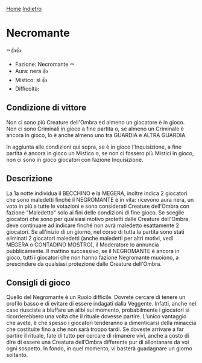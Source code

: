 [Home](/wherewolf-rules)
[Indietro](..)

# Necromante

<span class='emoji'>⚰️👍👍</span>

- Fazione: Necromante <span class='emoji'>⚰️</span>
- Aura: nera <span class='emoji'>👍</span>
- Mistico: sì <span class='emoji'>👍</span>
- Difficoltà: 

## Condizione di vittore

Non ci sono più Creature dell'Ombra ed almeno un giocatore è in gioco. Non ci sono Criminali in gioco a fine partita o, se almeno un Criminale è ancora in gioco, lo è anche almeno uno tra GUARDIA e ALTRA GUARDIA.

In aggiunta alle condizioni qui sopra, se è in gioco l'Inquisizione, a fine partita è ancora in gioco un Mistico o, se non ci fossero più Mistici in gioco, non ci sono in gioco giocatori con fazione Inquisizione.

## Descrizione

La 1a notte individua il BECCHINO e la MEGERA, inoltre indica 2 giocatori che sono maledetti finché il NEGROMANTE è in vita: ricevono aura nera, un voto in più a tutte le votazioni e sono considerati Creature dell'Ombra con fazione "Maledetto" solo ai fini delle condizioni di fine gioco. Se sceglie giocatori che sono per qualsiasi motivo protetti dalle Creature dell'Ombra, deve continuare ad indicare finché non avrà maledetto esattamente 2 giocatori. Se all'inizio di un giorno, nel corso di tutta la partita sono stati eliminati 2 giocatori maledetti (anche maledetti per altri motivi, vedi MEGERA o CONTADINO MOSTRO), il Moderatore lo annuncia pubblicamente. Il mattino successivo, se il NEGROMANTE è ancora in gioco, tutti i giocatori che non hanno fazione Negromante muoiono, a prescindere da qualsiasi protezione dalle Creature dell'Ombra.

## Consigli di gioco

Quello del Negromante è un Ruolo difficile. Dovrete cercare di tenere un profilo basso e di evitare di essere indagati dalla Veggente. Infatti, anche nel caso riusciste a bluffare un alibi sul momento, probabilmente i giocatori si ricorderebbero una volta che il rituale dovesse partire. L’unico vantaggio che avete, è che spesso i giocatori tenderanno a dimenticarsi della minaccia che costituite fino a che non sarà troppo tardi. Se doveste arrivare a far partire il rituale, fate di tutto per cercare di rimanere vivi, anche a costo di dire di essere una Creatura dell’Ombra differente pur di allontanare da voi ogni sospetto. In fondo, in quel momento, vi basterà guadagnare un giorno soltanto.
